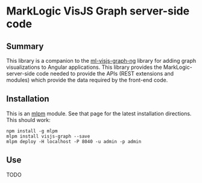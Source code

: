 # MarkLogic VisJS Graph server-side code

## Summary

This library is a companion to the
[ml-visjs-graph-ng](https://github.com/patrickmcelwee/ml-visjs-graph-ng)
library for adding graph visualizations to Angular applications. This library
provides the MarkLogic-server-side code needed to provide the APIs (REST
extensions and modules) which provide the data required by the front-end code.

## Installation

This is an [mlpm](http://registry.demo.marklogic.com/docs#install-mlpm) module. See that page for the latest installation directions. This should work:

    npm install -g mlpm
    mlpm install visjs-graph --save
    mlpm deploy -H localhost -P 8040 -u admin -p admin

## Use


TODO